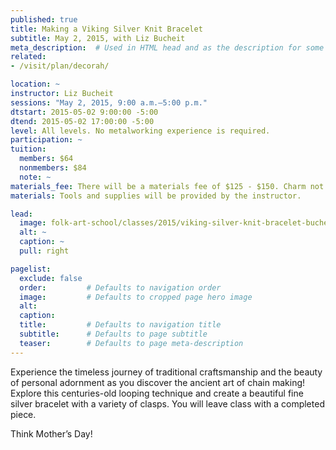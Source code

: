 ```yaml
---
published: true
title: Making a Viking Silver Knit Bracelet 
subtitle: May 2, 2015, with Liz Bucheit
meta_description:  # Used in HTML head and as the description for some search engines
related:
- /visit/plan/decorah/

location: ~
instructor: Liz Bucheit
sessions: "May 2, 2015, 9:00 a.m.–5:00 p.m."
dtstart: 2015-05-02 9:00:00 -5:00
dtend: 2015-05-02 17:00:00 -5:00
level: All levels. No metalworking experience is required.  
participation: ~
tuition:
  members: $64
  nonmembers: $84
  note: ~
materials_fee: There will be a materials fee of $125 - $150. Charm not included.
materials: Tools and supplies will be provided by the instructor. 

lead:
  image: folk-art-school/classes/2015/viking-silver-knit-bracelet-bucheit.jpg
  alt: ~
  caption: ~
  pull: right

pagelist:
  exclude: false
  order:         # Defaults to navigation order  
  image:         # Defaults to cropped page hero image
  alt:
  caption:
  title:         # Defaults to navigation title
  subtitle:      # Defaults to page subtitle
  teaser:        # Defaults to page meta-description 
---
```

Experience the timeless journey of traditional craftsmanship and the beauty of personal adornment as you discover the ancient art of chain making! Explore this centuries-old looping technique and create a beautiful fine silver bracelet with a variety of clasps. You will leave class with a completed piece. 

Think Mother’s Day!